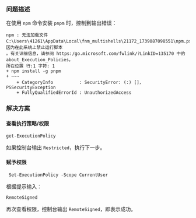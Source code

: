 ### 问题描述

在使用 `npm` 命令安装 `pnpm` 时，控制到输出错误：

```shell
npm : 无法加载文件 C:\Users\41261\AppData\Local\fnm_multishells\21172_1739087098551\npm.ps1，因为在此系统上禁止运行脚本
。有关详细信息，请参阅 https:/go.microsoft.com/fwlink/?LinkID=135170 中的 about_Execution_Policies。
所在位置 行:1 字符: 1
+ npm install -g pnpm
+ ~~~
    + CategoryInfo          : SecurityError: (:) []，PSSecurityException
    + FullyQualifiedErrorId : UnauthorizedAccess
```

### 解决方案

#### 查看执行策略/权限

```shell
get-ExecutionPolicy
```

如果控制台输出 `Restricted`，执行下一步。

#### 赋予权限

```shell
 Set-ExecutionPolicy -Scope CurrentUser
```

根据提示输入：

```shell
RemoteSigned
```
 
再次查看权限，控制台输出 `RemoteSigned`，即表示成功。